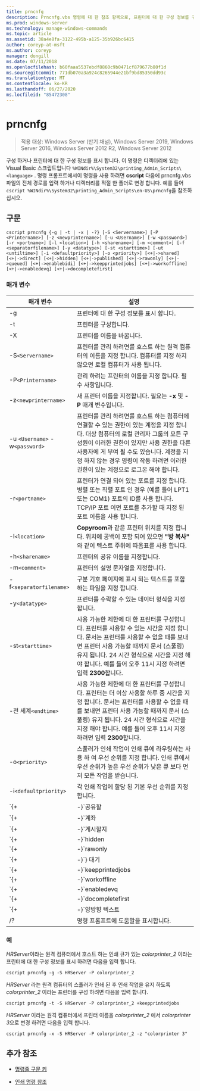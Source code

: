 ```yaml
---
title: prncnfg
description: Prncnfg.vbs 명령에 대 한 참조 항목으로, 프린터에 대 한 구성 정보를 구성 하거나 표시 합니다.
ms.prod: windows-server
ms.technology: manage-windows-commands
ms.topic: article
ms.assetid: 38a4e8fa-3122-495b-a125-35b926bc6415
author: coreyp-at-msft
ms.author: coreyp
manager: dongill
ms.date: 07/11/2018
ms.openlocfilehash: b60faaa5537ebdf8860c9b0471cf879677b80f1d
ms.sourcegitcommit: 771db070a3a924c8265944e21bf9bd85350dd93c
ms.translationtype: MT
ms.contentlocale: ko-KR
ms.lasthandoff: 06/27/2020
ms.locfileid: "85472308"
---
```

# <a name="prncnfg"></a>prncnfg

> 적용 대상: Windows Server (반기 채널), Windows Server 2019, Windows Server 2016, Windows Server 2012 R2, Windows Server 2012

구성 하거나 프린터에 대 한 구성 정보를 표시 합니다. 이 명령은 디렉터리에 있는 Visual Basic 스크립트입니다 `%WINdir%\System32\printing_Admin_Scripts\<language>` . 명령 프롬프트에서이 명령을 사용 하려면 **cscript** 다음에 prncnfg.vbs 파일의 전체 경로를 입력 하거나 디렉터리를 적절 한 폴더로 변경 합니다. 예를 들어 `cscript %WINdir%\System32\printing_Admin_Scripts\en-US\prncnfg`을 참조하십시오.

## <a name="syntax"></a>구문

```
cscript prncnfg {-g | -t | -x | -?} [-S <Servername>] [-P <Printername>] [-z <newprintername>] [-u <Username>] [-w <password>] [-r <portname>] [-l <location>] [-h <sharename>] [-m <comment>] [-f <separatorfilename>] [-y <datatype>] [-st <starttime>] [-ut <untiltime>] [-i <defaultpriority>] [-o <priority>] [<+|->shared] [<+|->direct] [<+|->hidden] [<+|->published] [<+|->rawonly] [<+|->queued] [<+|->enablebidi] [<+|->keepprintedjobs] [<+|->workoffline] [<+|->enabledevq] [<+|->docompletefirst]
```

### <a name="parameters"></a>매개 변수

| 매개 변수 | 설명 |
|--|--|
| -g | 프린터에 대 한 구성 정보를 표시 합니다. |
| -t | 프린터를 구성합니다. |
| -X | 프린터를 이름을 바꿉니다. |
| -S`<Servername>` | 프린터를 관리 하려면를 호스트 하는 원격 컴퓨터의 이름을 지정 합니다. 컴퓨터를 지정 하지 않으면 로컬 컴퓨터가 사용 됩니다. |
| -P`<Printername>` | 관리 하려는 프린터의 이름을 지정 합니다. 필수 사항입니다. |
| -z`<newprintername>` | 새 프린터 이름을 지정합니다. 필요는 **-x** 및 **-P** 매개 변수입니다. |
| -u `<Username>` -w`<password>` | 프린터를 관리 하려면를 호스트 하는 컴퓨터에 연결할 수 있는 권한이 있는 계정을 지정 합니다. 대상 컴퓨터의 로컬 관리자 그룹의 모든 구성원이 이러한 권한이 있지만 사용 권한을 다른 사용자에 게 부여 될 수도 있습니다. 계정을 지정 하지 않는 경우 명령이 작동 하려면 이러한 권한이 있는 계정으로 로그온 해야 합니다. |
| -r`<portname>` | 프린터가 연결 되어 있는 포트를 지정 합니다. 병렬 또는 직렬 포트 인 경우 (예를 들어 LPT1 또는 COM1) 포트의 ID를 사용 합니다. TCP/IP 포트 이면 포트를 추가할 때 지정 된 포트 이름을 사용 합니다. |
| -l`<location>` | **Copyroom**과 같은 프린터 위치를 지정 합니다. 위치에 공백이 포함 되어 있으면 **"방 복사"** 와 같이 텍스트 주위에 따옴표를 사용 합니다.|
| -h`<sharename>` | 프린터의 공유 이름을 지정합니다. |
| -m`<comment>` | 프린터의 설명 문자열을 지정합니다. |
| -f`<separatorfilename>` | 구분 기호 페이지에 표시 되는 텍스트를 포함 하는 파일을 지정 합니다. |
| -y`<datatype>` | 프린터를 수락할 수 있는 데이터 형식을 지정 합니다. |
| -st`<starttime>` | 사용 가능한 제한에 대 한 프린터를 구성합니다. 프린터를 사용할 수 있는 시간을 지정 합니다. 문서는 프린터를 사용할 수 없을 때를 보내면 프린터 사용 가능할 때까지 문서 (스풀링) 유지 됩니다. 24 시간 형식으로 시간을 지정 해야 합니다. 예를 들어 오후 11시 지정 하려면 입력 **2300**합니다. |
| -전 세계`<endtime>` | 사용 가능한 제한에 대 한 프린터를 구성합니다. 프린터는 더 이상 사용할 하루 중 시간을 지정 합니다. 문서는 프린터를 사용할 수 없을 때를 보내면 프린터 사용 가능할 때까지 문서 (스풀링) 유지 됩니다. 24 시간 형식으로 시간을 지정 해야 합니다. 예를 들어 오후 11시 지정 하려면 입력 **2300**합니다. |
| -o`<priority>` | 스풀러가 인쇄 작업이 인쇄 큐에 라우팅하는 사용 하 여 우선 순위를 지정 합니다. 인쇄 큐에서 우선 순위가 높은 우선 순위가 낮은 큐 보다 먼저 모든 작업을 받습니다. |
| -i`<defaultpriority>` | 각 인쇄 작업에 할당 된 기본 우선 순위를 지정 합니다. |
| `{+|-}`공유할 | 네트워크에서이 프린터를 공유 하는지 여부를 지정 합니다. |
| `{+|-}`계좌 | 문서 스풀 있는 하지 않고 직접 프린터로 보낼지 여부를 지정 합니다. |
| `{+|-}`게시할지 | 이 프린터를 active directory에 게시할지 여부를 지정 합니다. 프린터를 게시 하는 경우 위치 및 기능 (예: 컬러 인쇄 및 스테이플링)에 따라 다른 사용자가 검색할 수 있습니다. |
| `{+|-}`hidden | 예약 된 함수입니다. |
| `{+|-}`rawonly | 원시 데이터 인쇄 작업만이 큐에 스풀링된 수 있는지 여부를 지정 합니다. |
| `{+|-}`} 대기 | 프린터 문서의 마지막 페이지가 스풀링되 후 될 때까지 인쇄를 시작 하도록 지정 합니다. 문서 인쇄가 완료 될 때까지 인쇄 프로그램 사용할 수 없는 경우 그러나이 매개 변수를 사용 하 여 프린터를 사용할 수 있는 전체 문서 중인지 확인 합니다. |
| `{+|-}`keepprintedjobs | 스풀러가 인쇄 된 후 문서를 유지 해야 하는지 여부를 지정 합니다. 이 옵션을 사용 하면 인쇄 프로그램에서 인쇄 큐 대신에서 프린터에 문서를 다시 전송 하도록 사용자가 있습니다. |
| `{+|-}`workoffline | 사용자 컴퓨터가 네트워크에 연결 되지 않은 경우 인쇄 작업이 인쇄 큐에 보낼 수 있는지 여부를 지정 합니다. |
| `{+|-}`enabledevq | 프린터 설정과 일치 하지 않는 인쇄 작업을 인쇄 하지 않고 큐에 저장 해야 하는지 여부를 지정 합니다. 예를 들어 postscript 파일이 아닌 프린터에 스풀 합니다. |
| `{+|-}`docompletefirst | 스풀러는 인쇄 작업을 우선 순위가 낮은 우선 순위가 높은 스풀링 완료 되지 않은 인쇄 작업을 보내기 전에 스풀링을 보내야 하는지 여부를 지정 합니다. 이 옵션을 사용 하는 경우 문서가 스풀링을 스풀러가 더 작은 작업 하기 전에 큰 문서를 전송 합니다. 작업 우선 순위 프린터 능률을 최대화 하려는 경우이 옵션을 사용 해야 합니다. 이 옵션을 사용할 경우 스풀러 항상 우선 순위가 높은 작업은 각각의 큐를 먼저 보냅니다. |
| `{+|-}`양방향 텍스트 | 프린터 스풀러에 상태 정보를 전송 하는지 여부를 지정 합니다. |
| /? | 명령 프롬프트에 도움말을 표시합니다. |

### <a name="examples"></a>예

*HRServer*이라는 원격 컴퓨터에서 호스트 하는 인쇄 큐가 있는 *colorprinter_2* 이라는 프린터에 대 한 구성 정보를 표시 하려면 다음을 입력 합니다.

```
cscript prncnfg -g -S HRServer -P colorprinter_2
```

*HRServer* 라는 원격 컴퓨터의 스풀러가 인쇄 된 후 인쇄 작업을 유지 하도록 *colorprinter_2* 이라는 프린터를 구성 하려면 다음을 입력 합니다.

```
cscript prncnfg -t -S HRServer -P colorprinter_2 +keepprintedjobs
```

*HRServer* 이라는 원격 컴퓨터에서 프린터 이름을 *colorprinter_2* 에서 *colorprinter 3*으로 변경 하려면 다음을 입력 합니다.

```
cscript prncnfg -x -S HRServer -P colorprinter_2 -z "colorprinter 3"
```

## <a name="additional-references"></a>추가 참조

- [명령줄 구문 키](command-line-syntax-key.md)

- [인쇄 명령 참조](print-command-reference.md)
